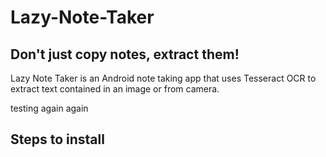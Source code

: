 # Lazy-Note-Taker

## Don't just copy notes, extract them!

Lazy Note Taker is an Android note taking app that uses Tesseract OCR to extract text contained in an image or from camera.

testing again again 
## Steps to install
